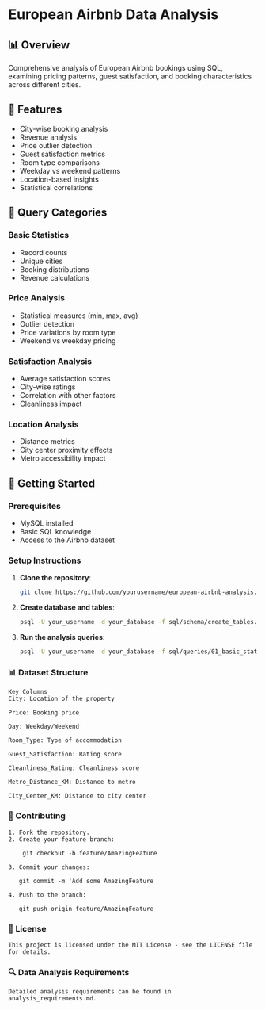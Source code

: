 # European Airbnb Data Analysis

## 📊 Overview  
Comprehensive analysis of European Airbnb bookings using SQL, examining pricing patterns, guest satisfaction, and booking characteristics across different cities.  

## 🎯 Features  
- City-wise booking analysis  
- Revenue analysis  
- Price outlier detection  
- Guest satisfaction metrics  
- Room type comparisons  
- Weekday vs weekend patterns  
- Location-based insights  
- Statistical correlations  

## 📝 Query Categories  
### Basic Statistics  
- Record counts  
- Unique cities  
- Booking distributions  
- Revenue calculations  

### Price Analysis  
- Statistical measures (min, max, avg)  
- Outlier detection  
- Price variations by room type  
- Weekend vs weekday pricing  

### Satisfaction Analysis  
- Average satisfaction scores  
- City-wise ratings  
- Correlation with other factors  
- Cleanliness impact  

### Location Analysis  
- Distance metrics  
- City center proximity effects  
- Metro accessibility impact  

## 🚀 Getting Started  
### Prerequisites  
- MySQL installed  
- Basic SQL knowledge  
- Access to the Airbnb dataset  

### Setup Instructions  
1. **Clone the repository**:  
   ```bash  
   git clone https://github.com/yourusername/european-airbnb-analysis.git

2. **Create database and tables**:
    ```bash  
    psql -U your_username -d your_database -f sql/schema/create_tables.sql 

3.  **Run the analysis queries**:
    ```bash
    psql -U your_username -d your_database -f sql/queries/01_basic_statistics.sql

### 📊 Dataset Structure
    Key Columns
    City: Location of the property

    Price: Booking price

    Day: Weekday/Weekend

    Room_Type: Type of accommodation

    Guest_Satisfaction: Rating score

    Cleanliness_Rating: Cleanliness score

    Metro_Distance_KM: Distance to metro

    City_Center_KM: Distance to city center

### 🤝 Contributing
    1. Fork the repository.
    2. Create your feature branch:
        
        git checkout -b feature/AmazingFeature

    3. Commit your changes:
       
       git commit -m 'Add some AmazingFeature
       
    4. Push to the branch:
       
       git push origin feature/AmazingFeature

### 📄 License
    This project is licensed under the MIT License - see the LICENSE file for details.

### 🔍 Data Analysis Requirements
    Detailed analysis requirements can be found in analysis_requirements.md.